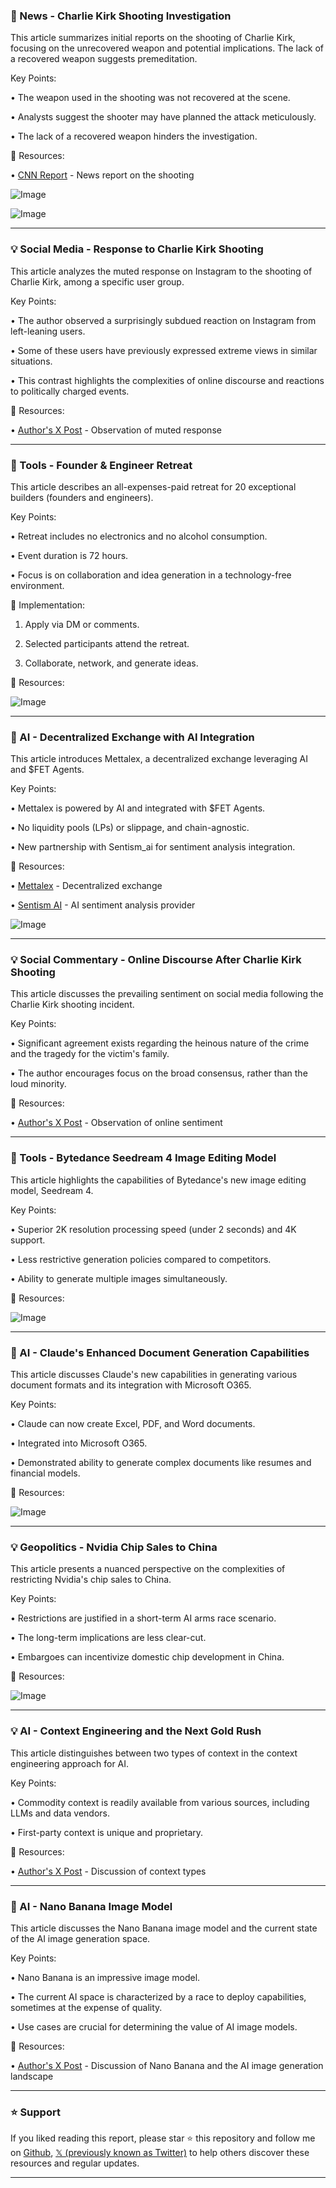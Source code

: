 ### 📰 News - Charlie Kirk Shooting Investigation

This article summarizes initial reports on the shooting of Charlie Kirk, focusing on the unrecovered weapon and potential implications.  The lack of a recovered weapon suggests premeditation.

Key Points:

• The weapon used in the shooting was not recovered at the scene.


• Analysts suggest the shooter may have planned the attack meticulously.


• The lack of a recovered weapon hinders the investigation.



🔗 Resources:

• [CNN Report](https://www.cnn.com) - News report on the shooting


![Image](https://pbs.twimg.com/amplify_video_thumb/1965928335726333952/img/ud7fyhR-sQru8oZO.jpg)

![Image](https://pbs.twimg.com/amplify_video_thumb/1965927735039066112/img/BFUsgitfQ4XN-psA?format=jpg&name=240x240)


---

### 💡 Social Media - Response to Charlie Kirk Shooting

This article analyzes the muted response on Instagram to the shooting of Charlie Kirk, among a specific user group.

Key Points:

• The author observed a surprisingly subdued reaction on Instagram from left-leaning users.


• Some of these users have previously expressed extreme views in similar situations.


• This contrast highlights the complexities of online discourse and reactions to politically charged events.



🔗 Resources:

• [Author's X Post](https://x.com/mpopv/status/1966171629270241674) - Observation of muted response


---

### 🚀 Tools - Founder & Engineer Retreat

This article describes an all-expenses-paid retreat for 20 exceptional builders (founders and engineers).

Key Points:

• Retreat includes no electronics and no alcohol consumption.


• Event duration is 72 hours.


• Focus is on collaboration and idea generation in a technology-free environment.



🚀 Implementation:

1. Apply via DM or comments.


2. Selected participants attend the retreat.


3. Collaborate, network, and generate ideas.


🔗 Resources:

![Image](https://pbs.twimg.com/media/G0k3sRhWwAAeRsD?format=jpg&name=small)


---

### 🤖 AI - Decentralized Exchange with AI Integration

This article introduces Mettalex, a decentralized exchange leveraging AI and $FET Agents.

Key Points:

• Mettalex is powered by AI and integrated with $FET Agents.


•  No liquidity pools (LPs) or slippage, and chain-agnostic.


• New partnership with Sentism_ai for sentiment analysis integration.



🔗 Resources:

• [Mettalex](https://www.mettalex.com) - Decentralized exchange


• [Sentism AI](https://x.com/Sentism_ai) - AI sentiment analysis provider


![Image](https://pbs.twimg.com/media/G0e0hviXsAA7Mjv?format=jpg&name=small)


---

### 💡 Social Commentary - Online Discourse After Charlie Kirk Shooting

This article discusses the prevailing sentiment on social media following the Charlie Kirk shooting incident.

Key Points:

• Significant agreement exists regarding the heinous nature of the crime and the tragedy for the victim's family.


• The author encourages focus on the broad consensus, rather than the loud minority.



🔗 Resources:

• [Author's X Post](https://x.com/packyM/status/1966115812520915006) - Observation of online sentiment


---

### 🚀 Tools - Bytedance Seedream 4 Image Editing Model

This article highlights the capabilities of Bytedance's new image editing model, Seedream 4.

Key Points:

•  Superior 2K resolution processing speed (under 2 seconds) and 4K support.


• Less restrictive generation policies compared to competitors.


• Ability to generate multiple images simultaneously.



🔗 Resources:

![Image](https://pbs.twimg.com/media/G0fwI5qbQAAwJOf?format=jpg&name=small)


---

### 🤖 AI - Claude's Enhanced Document Generation Capabilities

This article discusses Claude's new capabilities in generating various document formats and its integration with Microsoft O365.

Key Points:

• Claude can now create Excel, PDF, and Word documents.


•  Integrated into Microsoft O365.


•  Demonstrated ability to generate complex documents like resumes and financial models.



🔗 Resources:

![Image](https://pbs.twimg.com/media/G0dY-Lrb0AERgXU?format=jpg&name=small)


---

### 💡 Geopolitics -  Nvidia Chip Sales to China

This article presents a nuanced perspective on the complexities of restricting Nvidia's chip sales to China.

Key Points:

• Restrictions are justified in a short-term AI arms race scenario.


• The long-term implications are less clear-cut.


• Embargoes can incentivize domestic chip development in China.



🔗 Resources:

![Image](https://pbs.twimg.com/media/G0kKpVMWEAA8Fls?format=jpg&name=small)


---

### 💡 AI - Context Engineering and the Next Gold Rush

This article distinguishes between two types of context in the context engineering approach for AI.

Key Points:

•  Commodity context is readily available from various sources, including LLMs and data vendors.


• First-party context is unique and proprietary.



🔗 Resources:

• [Author's X Post](https://x.com/mfishbein/status/1966162414317048245) - Discussion of context types


---

### 🤖 AI - Nano Banana Image Model

This article discusses the Nano Banana image model and the current state of the AI image generation space.

Key Points:

• Nano Banana is an impressive image model.


•  The current AI space is characterized by a race to deploy capabilities, sometimes at the expense of quality.


•  Use cases are crucial for determining the value of AI image models.



🔗 Resources:

• [Author's X Post](https://x.com/i_am_daniele/status/1966162334680064316) - Discussion of Nano Banana and the AI image generation landscape


---

### ⭐️ Support

If you liked reading this report, please star ⭐️ this repository and follow me on [Github](https://github.com/Drix10), [𝕏 (previously known as Twitter)](https://x.com/DRIX_10_) to help others discover these resources and regular updates.

---